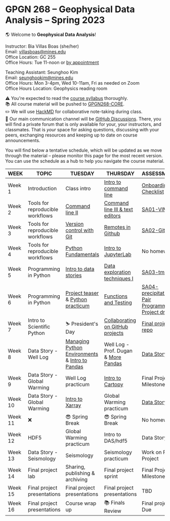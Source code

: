 # GPGN 268 – Geophysical Data Analysis – Spring 2023

🌎 Welcome to **Geophysical Data Analysis**! 

Instructor: Bia Villas Boas (she/her)   
Email: villasboas@mines.edu  
Office Location: GC 255   
Office Hours: Tue 11-noon or [by appointment](https://outlook.office.com/bookwithme/user/12dfdf8a370d4da38883619eb1ea9ff0@mines.edu/meetingtype/vVN_CGb6SES1g6k53wy79A2?anonymous)  

Teaching Assistant: Seunghoo Kim  
Email: seunghookim@mines.edu  
Office Hours: Mon 3-4pm, Wed 10-11am, Fri as needed on Zoom  
Office Hours Location: Geophysics reading room  

⚠️ You're expected to read the [course syllabus](https://github.com/GPGN-268/GPGN268-CORE/blob/main/docs/syllabus-fall2023.md) thoroughly.  
📚 All course material will be pushed to [GPGN268-CORE](https://github.com/GPGN-268/GPGN268-CORE).  
✏️ We will use [HackMD](https://hackmd.io/@villasboas/GPGN268/edit) for collaborative note-taking during class.   
💬 Our main communication channel will be [GitHub Discussions](https://github.com/orgs/GPGN-268/discussions). There, you will find a private forum that is only available for your, your instructors, and classmates. That is *your* space for asking questions, discussing with your peers, exchanging resources and keeping up to date on course announcements.  



You will find below a tentative schedule, which will be updated as we move through the material – please monitor this page for the most recent version. You can use the schedule as a hub to help you navigate the course material. 

| **WEEK** | **TOPIC**                        | **TUESDAY**                                 | **THURSDAY**                                       | **ASSESSMENT**           |
| -------- | -------------------------------- | ------------------------------------------- | -------------------------------------------------- | ------------------------ |
| Week 1   | Introduction                     | Class intro                                 | [Intro to command line](https://github.com/GPGN-268/GPGN268-CORE/blob/main/lecture-notes/L02-intro-shell.md)                              | [Onboarding Checklist](https://github.com/GPGN-268/GPGN268-CORE/blob/main/assignments/onboarding.md) |
| Week 2   | Tools for reproducible workflows | [Command line II](https://github.com/GPGN-268/GPGN268-CORE/blob/main/lecture-notes/L03-files-directories.md)                             | [Command line III & text editors](https://github.com/GPGN-268/GPGN268-CORE/blob/main/lecture-notes/L04-combine-commands.md)                    | [SA01-VIM](https://github.com/GPGN-268/GPGN268-CORE/tree/main/assignments)                 |
| Week 3   | Tools for reproducible workflows | [Version control with Git](https://github.com/GPGN-268/GPGN268-CORE/blob/main/lecture-notes/L05-version-control.md)                    | [Remotes in Github](https://github.com/GPGN-268/GPGN268-CORE/blob/main/lecture-notes/L06-git-remotes.md)                                  | [SA02-GitHub](https://github.com/GPGN-268/GPGN268-CORE/blob/main/assignments/SA02-github.md)              |
| Week 4   | Tools for reproducible workflows | [Python Fundamentals](https://github.com/GPGN-268/GPGN268-CORE/blob/main/lecture-notes/L07-intro-python.md)        | [Intro to JupyterLab](https://github.com/GPGN-268/GPGN268-CORE/blob/main/lecture-notes/L08-intro-jupyter.md) | No homework                      |
| Week 5   | Programming in Python            | [Intro to data stories](https://github.com/GPGN-268/GPGN268-CORE/tree/main/assignments/intro-python/notebooks) |[Data exploration techniques I](https://github.com/GPGN-268/GPGN268-CORE/blob/main/lecture-notes/L10-exploration.ipynb)                             | [SA03-tmax](https://github.com/GPGN-268/GPGN268-CORE/blob/main/assignments/SA03-meteo-denver.md)                      |
| Week 6   | Programming in Python            | [Project teaser](https://github.com/GPGN-268/GPGN268-CORE/blob/main/lecture-notes/L11-project-teaser.pdf) & [Python practicum](https://github.com/GPGN-268/GPGN268-CORE/tree/main/assignments/intro-python/notebooks)                      | [Functions and Testing](https://github.com/GPGN-268/GPGN268-CORE/blob/main/lecture-notes/L12-functions-testing.ipynb)                    | [SA04-precipitation](https://github.com/GPGN-268/GPGN268-CORE/blob/main/assignments/SA04-precip-denver.md), [Pair Programming](https://github.com/GPGN-268/GPGN268-CORE/blob/main/assignments/SA05-pair-programming.md), [Project draft](https://github.com/GPGN-268/GPGN268-CORE/blob/main/assignments/FP01-pitch.md)                     |    
| Week 7   | Intro to Scientific Python       |     ⛷️ President's Day              | [Collaborating on GitHub projects](https://github.com/GPGN-268/GPGN268-CORE/blob/main/assignments/FP02-project-repo.md)                     | [Final project repo](https://github.com/GPGN-268/GPGN268-CORE/blob/main/assignments/FP02-project-repo.md)                      |
| Week 8   | Data Story - Well Log            | [Managing Python Environments](https://github.com/GPGN-268/GPGN268-CORE/blob/main/lecture-notes/L14-environments.md) & [Intro to Pandas](https://github.com/GPGN-268/GPGN268-CORE/blob/main/lecture-notes/L14-pandas01.ipynb)                                    | Well Log - Prof. Dugan & [More Pandas](https://github.com/GPGN-268/GPGN268-CORE/blob/main/lecture-notes/L15-pandas03.ipynb)                                | [Data Story 01](https://github.com/GPGN-268/GPGN268-CORE/blob/main/assignments/DS01-well-logging.md)                      |
| Week 9   | Data Story - Global Warming      | Well Log practicum                               | [Intro to Cartopy](https://github.com/GPGN-268/GPGN268-CORE/blob/main/lecture-notes/L17-cartopy.ipynb)                                     | Final Project Milestone I |
| Week 10  | Data Story - Global Warming      | [Intro to Xarray](https://github.com/GPGN-268/GPGN268-CORE/blob/main/lecture-notes/L18-xarray.ipynb)                    | Global Warming practicum                    | [Data Story 02](https://github.com/GPGN-268/GPGN268-CORE/blob/main/assignments/DS02-global-warming.ipynb)  
| Week 11  | ❌                               | 😎 Spring Break                             | 😎  Spring Break                                   | No homework                      |                    |
| Week 12  | HDF5        |        Global Warming practicum                           | Intro to DAS/hdf5                               | Data Story 03                       |
| Week 13  | Data Story - Seismology          | Seismology                                  | Seismology practicum                               | Work on Final Project                     |
| Week 14  | Final project lab                | Sharing, publishing & archiving             | Final project sprint                               | Final Project Milestone II                      |
| Week 15  | Final project presentations      | Final project presentations                 | Final project presentations                        | TBD                      |
| Week 16  | Final project presentations      | Course wrap up                              | 📚 Finals Review                                   | Final project Due        |
